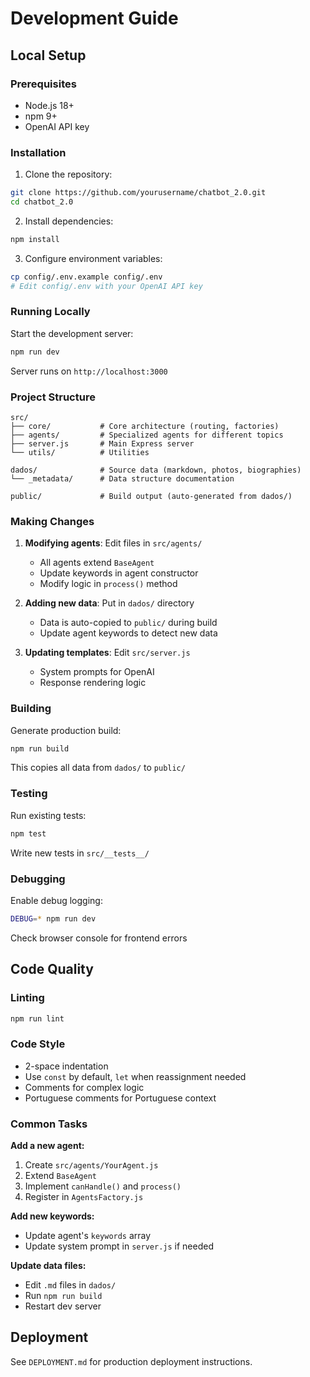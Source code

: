 # Development Guide

## Local Setup

### Prerequisites
- Node.js 18+
- npm 9+
- OpenAI API key

### Installation

1. Clone the repository:
```bash
git clone https://github.com/yourusername/chatbot_2.0.git
cd chatbot_2.0
```

2. Install dependencies:
```bash
npm install
```

3. Configure environment variables:
```bash
cp config/.env.example config/.env
# Edit config/.env with your OpenAI API key
```

### Running Locally

Start the development server:
```bash
npm run dev
```

Server runs on `http://localhost:3000`

### Project Structure

```
src/
├── core/           # Core architecture (routing, factories)
├── agents/         # Specialized agents for different topics
├── server.js       # Main Express server
└── utils/          # Utilities

dados/              # Source data (markdown, photos, biographies)
└── _metadata/      # Data structure documentation

public/             # Build output (auto-generated from dados/)
```

### Making Changes

1. **Modifying agents**: Edit files in `src/agents/`
   - All agents extend `BaseAgent`
   - Update keywords in agent constructor
   - Modify logic in `process()` method

2. **Adding new data**: Put in `dados/` directory
   - Data is auto-copied to `public/` during build
   - Update agent keywords to detect new data

3. **Updating templates**: Edit `src/server.js`
   - System prompts for OpenAI
   - Response rendering logic

### Building

Generate production build:
```bash
npm run build
```

This copies all data from `dados/` to `public/`

### Testing

Run existing tests:
```bash
npm test
```

Write new tests in `src/__tests__/`

### Debugging

Enable debug logging:
```bash
DEBUG=* npm run dev
```

Check browser console for frontend errors

## Code Quality

### Linting

```bash
npm run lint
```

### Code Style

- 2-space indentation
- Use `const` by default, `let` when reassignment needed
- Comments for complex logic
- Portuguese comments for Portuguese context

### Common Tasks

**Add a new agent:**
1. Create `src/agents/YourAgent.js`
2. Extend `BaseAgent`
3. Implement `canHandle()` and `process()`
4. Register in `AgentsFactory.js`

**Add new keywords:**
- Update agent's `keywords` array
- Update system prompt in `server.js` if needed

**Update data files:**
- Edit `.md` files in `dados/`
- Run `npm run build`
- Restart dev server

## Deployment

See `DEPLOYMENT.md` for production deployment instructions.
